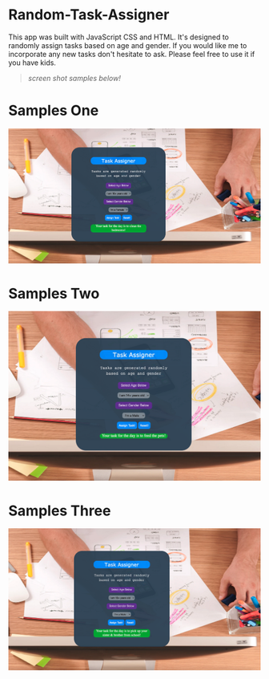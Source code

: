 # Random-Task-Assigner

This app was built with JavaScript CSS and HTML.
It's designed to randomly assign tasks based on age and gender.
If you would like me to incorporate any new tasks don't hesitate to ask. 
Please feel free to use it if you have kids. 

> *screen shot samples below!*

# Samples One
![](./MD-Images/Screen-Shot-1.png?raw=true) 
# Samples Two
![](./MD-Images/Screen-Shot-2.png?raw=true) 
# Samples Three
![](./MD-Images/Screen-Shot-3.png?raw=true) 